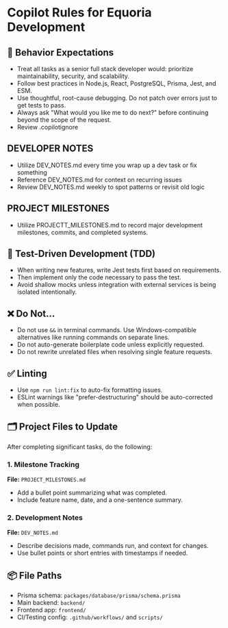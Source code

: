 # Copilot Rules for Equoria Development

## 🔧 Behavior Expectations
- Treat all tasks as a senior full stack developer would: prioritize maintainability, security, and scalability.
- Follow best practices in Node.js, React, PostgreSQL, Prisma, Jest, and ESM.
- Use thoughtful, root-cause debugging. Do not patch over errors just to get tests to pass.
- Always ask "What would you like me to do next?" before continuing beyond the scope of the request.
- Review .copilotignore

## DEVELOPER NOTES
- Utilize DEV_NOTES.md every time you wrap up a dev task or fix something
- Reference DEV_NOTES.md for context on recurring issues
- Review DEV_NOTES.md weekly to spot patterns or revisit old logic

## PROJECT MILESTONES
- Utilize PROJECTT_MILESTONES.md to record major development milestones, commits, and completed systems.

## 🧪 Test-Driven Development (TDD)
- When writing new features, write Jest tests first based on requirements.
- Then implement only the code necessary to pass the test.
- Avoid shallow mocks unless integration with external services is being isolated intentionally.

## ❌ Do Not...
- Do not use `&&` in terminal commands. Use Windows-compatible alternatives like running commands on separate lines.
- Do not auto-generate boilerplate code unless explicitly requested.
- Do not rewrite unrelated files when resolving single feature requests.

## ✅ Linting
- Use `npm run lint:fix` to auto-fix formatting issues.
- ESLint warnings like "prefer-destructuring" should be auto-corrected when possible.

## 🗂 Project Files to Update
After completing significant tasks, do the following:

### 1. Milestone Tracking
**File:** `PROJECT_MILESTONES.md`
- Add a bullet point summarizing what was completed.
- Include feature name, date, and a one-sentence summary.

### 2. Development Notes
**File:** `DEV_NOTES.md`
- Describe decisions made, commands run, and context for changes.
- Use bullet points or short entries with timestamps if needed.

## 📦 File Paths
- Prisma schema: `packages/database/prisma/schema.prisma`
- Main backend: `backend/`
- Frontend app: `frontend/`
- CI/Testing config: `.github/workflows/` and `scripts/`